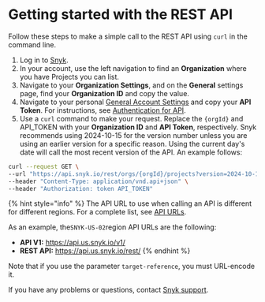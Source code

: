 # Getting started with the REST API

Follow these steps to make a simple call to the REST API using `curl` in the command line.

1. Log in to [Snyk](https://snyk.io/).
2. In your account, use the left navigation to find an **Organization** where you have Projects you can list.
3. Navigate to your **Organization Settings**, and on the **General** settings page, find your **Organization ID** and copy the value.
4. Navigate to your personal [General Account Settings](https://app.snyk.io/account/) and copy your **API Token**. For instructions, see [Authentication for API](authentication-for-api/).
5. Use a `curl` command to make your request. Replace the `{orgId}` and API\_TOKEN with your **Organization ID** and **API Token**, respectively. Snyk recommends using 2024-10-15 for the version number unless you are using an earlier version for a specific reason. Using the current day's date will call the most recent version of the API.  An example follows:

```sh
curl --request GET \
--url "https://api.snyk.io/rest/orgs/{orgId}/projects?version=2024-10-15" \
--header "Content-Type: application/vnd.api+json" \
--header "Authorization: token API_TOKEN"
```

{% hint style="info" %}
The API URL to use when calling an API is different for different regions. For a complete list, see [API URLs](about-the-rest-api.md#api-urls).

As an example, the`SNYK-US-02`region API URLs are the following:

* **API V1:** https://api.us.snyk.io/v1/
* **REST API:** https://api.us.snyk.io/rest/
{% endhint %}

Note that if you use the parameter `target-reference`, you must URL-encode it.

If you have any problems or questions, contact [Snyk support](https://support.snyk.io).
